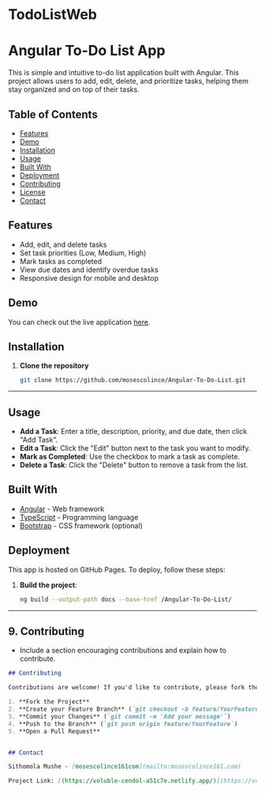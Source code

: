 # TodoListWeb
# Angular To-Do List App

This is simple and intuitive to-do list application built with Angular. This project allows users to add, edit, delete, and prioritize tasks, helping them stay organized and on top of their tasks.

## Table of Contents
- [Features](#features)
- [Demo](#demo)
- [Installation](#installation)
- [Usage](#usage)
- [Built With](#built-with)
- [Deployment](#deployment)
- [Contributing](#contributing)
- [License](#license)
- [Contact](#contact)

## Features
- Add, edit, and delete tasks
- Set task priorities (Low, Medium, High)
- Mark tasks as completed
- View due dates and identify overdue tasks
- Responsive design for mobile and desktop

## Demo
You can check out the live application [here](https://voluble-cendol-a51c7e.netlify.app/).

## Installation

1. **Clone the repository**
   ```bash
   git clone https://github.com/mosescolince/Angular-To-Do-List.git


---

## Usage
- **Add a Task**: Enter a title, description, priority, and due date, then click "Add Task".
- **Edit a Task**: Click the "Edit" button next to the task you want to modify.
- **Mark as Completed**: Use the checkbox to mark a task as complete.
- **Delete a Task**: Click the "Delete" button to remove a task from the list.

## Built With
- [Angular](https://angular.io/) - Web framework
- [TypeScript](https://www.typescriptlang.org/) - Programming language
- [Bootstrap](https://getbootstrap.com/) - CSS framework (optional)

## Deployment

This app is hosted on GitHub Pages. To deploy, follow these steps:

1. **Build the project**:
   ```bash
   ng build --output-path docs --base-href /Angular-To-Do-List/


---

## 9. **Contributing**
   - Include a section encouraging contributions and explain how to contribute.

```markdown
## Contributing

Contributions are welcome! If you'd like to contribute, please fork the repository and make a pull request.

1. **Fork the Project**
2. **Create your Feature Branch** (`git checkout -b feature/YourFeature`)
3. **Commit your Changes** (`git commit -m 'Add your message'`)
4. **Push to the Branch** (`git push origin feature/YourFeature`)
5. **Open a Pull Request**


## Contact

Sithomola Mushe - [mosescolince161com](mailto:mosescolince161.com)

Project Link: [(https://voluble-cendol-a51c7e.netlify.app/)](https://voluble-cendol-a51c7e.netlify.app/)

